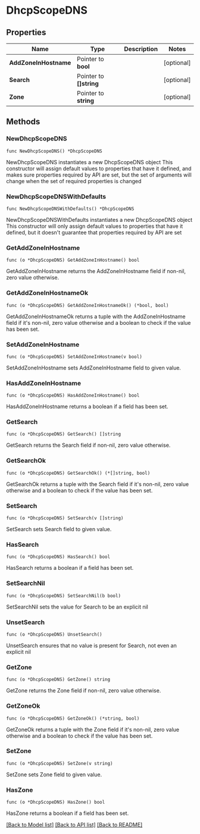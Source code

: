 # DhcpScopeDNS

## Properties

Name | Type | Description | Notes
------------ | ------------- | ------------- | -------------
**AddZoneInHostname** | Pointer to **bool** |  | [optional] 
**Search** | Pointer to **[]string** |  | [optional] 
**Zone** | Pointer to **string** |  | [optional] 

## Methods

### NewDhcpScopeDNS

`func NewDhcpScopeDNS() *DhcpScopeDNS`

NewDhcpScopeDNS instantiates a new DhcpScopeDNS object
This constructor will assign default values to properties that have it defined,
and makes sure properties required by API are set, but the set of arguments
will change when the set of required properties is changed

### NewDhcpScopeDNSWithDefaults

`func NewDhcpScopeDNSWithDefaults() *DhcpScopeDNS`

NewDhcpScopeDNSWithDefaults instantiates a new DhcpScopeDNS object
This constructor will only assign default values to properties that have it defined,
but it doesn't guarantee that properties required by API are set

### GetAddZoneInHostname

`func (o *DhcpScopeDNS) GetAddZoneInHostname() bool`

GetAddZoneInHostname returns the AddZoneInHostname field if non-nil, zero value otherwise.

### GetAddZoneInHostnameOk

`func (o *DhcpScopeDNS) GetAddZoneInHostnameOk() (*bool, bool)`

GetAddZoneInHostnameOk returns a tuple with the AddZoneInHostname field if it's non-nil, zero value otherwise
and a boolean to check if the value has been set.

### SetAddZoneInHostname

`func (o *DhcpScopeDNS) SetAddZoneInHostname(v bool)`

SetAddZoneInHostname sets AddZoneInHostname field to given value.

### HasAddZoneInHostname

`func (o *DhcpScopeDNS) HasAddZoneInHostname() bool`

HasAddZoneInHostname returns a boolean if a field has been set.

### GetSearch

`func (o *DhcpScopeDNS) GetSearch() []string`

GetSearch returns the Search field if non-nil, zero value otherwise.

### GetSearchOk

`func (o *DhcpScopeDNS) GetSearchOk() (*[]string, bool)`

GetSearchOk returns a tuple with the Search field if it's non-nil, zero value otherwise
and a boolean to check if the value has been set.

### SetSearch

`func (o *DhcpScopeDNS) SetSearch(v []string)`

SetSearch sets Search field to given value.

### HasSearch

`func (o *DhcpScopeDNS) HasSearch() bool`

HasSearch returns a boolean if a field has been set.

### SetSearchNil

`func (o *DhcpScopeDNS) SetSearchNil(b bool)`

 SetSearchNil sets the value for Search to be an explicit nil

### UnsetSearch
`func (o *DhcpScopeDNS) UnsetSearch()`

UnsetSearch ensures that no value is present for Search, not even an explicit nil
### GetZone

`func (o *DhcpScopeDNS) GetZone() string`

GetZone returns the Zone field if non-nil, zero value otherwise.

### GetZoneOk

`func (o *DhcpScopeDNS) GetZoneOk() (*string, bool)`

GetZoneOk returns a tuple with the Zone field if it's non-nil, zero value otherwise
and a boolean to check if the value has been set.

### SetZone

`func (o *DhcpScopeDNS) SetZone(v string)`

SetZone sets Zone field to given value.

### HasZone

`func (o *DhcpScopeDNS) HasZone() bool`

HasZone returns a boolean if a field has been set.


[[Back to Model list]](../README.md#documentation-for-models) [[Back to API list]](../README.md#documentation-for-api-endpoints) [[Back to README]](../README.md)


